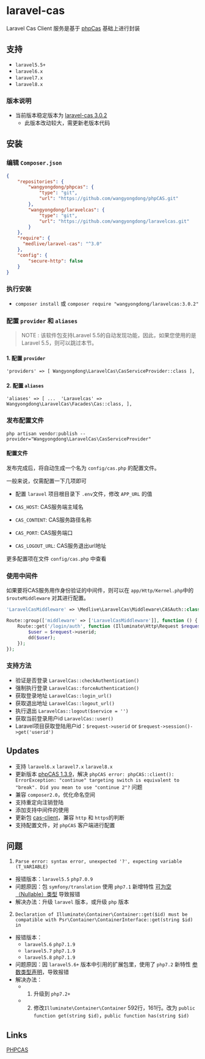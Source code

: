 # laravel-cas

Laravel Cas Client 服务是基于 [phpCas](https://github.com/apereo/phpCAS) 基础上进行封装

## 支持

- `laravel5.5+`
- `laravel6.x`
- `laravel7.x`
- `laravel8.x`

### 版本说明

- 当前版本稳定版本为 [laravel-cas 3.0.2](https://github.com/wangyongdong/laravelcas)
    - 此版本改动较大，需更新老版本代码

## 安装

### 编辑 `Composer.json`

```json
{
    "repositories": {
        "wangyongdong/phpcas": {
            "type": "git",
            "url": "https://github.com/wangyongdong/phpCAS.git"
        },
        "wangyongdong/laravelcas": {
            "type": "git",
            "url": "https://github.com/wangyongdong/laravelcas.git"
        }
    },
    "require": {
      "medlive/laravel-cas": "^3.0"
    },
    "config": {
        "secure-http": false
    } 
}
```

### 执行安装

 - `composer install` 或 `composer require "wangyongdong/laravelcas:3.0.2"`

### 配置 `provider` 和 `aliases`

> NOTE : 该软件包支持Laravel 5.5的自动发现功能，因此，如果您使用的是Laravel 5.5，则可以跳过本节。

#### 1. 配置 `provider `

`
'providers' => [
     Wangyongdong\LaravelCas\CasServiceProvider::class
 ],
`

#### 2. 配置 `aliases`

`
'aliases' => [
    ... 
    'Laravelcas' => Wangyongdong\LaravelCas\Facades\Cas::class,
],
`

### 发布配置文件

`php artisan vendor:publish --provider="Wangyongdong\LaravelCas\CasServiceProvider"`

#### 配置文件

发布完成后，将自动生成一个名为 `config/cas.php` 的配置文件。

一般来说，仅需配置一下几项即可

- 配置 `laravel` 项目根目录下 `.env`文件，修改 `APP_URL` 的值

- `CAS_HOST`: CAS服务端主域名
- `CAS_CONTENT`: CAS服务路径名称
- `CAS_PORT`: CAS服务端口
- `CAS_LOGOUT_URL`: CAS服务退出url地址

更多配置项在文件 `config/cas.php` 中查看  

### 使用中间件

如果要将CAS服务用作身份验证的中间件，则可以在 `app/Http/Kernel.php`中的 `$routeMiddleware` 对其进行配置。

```php
'LaravelCasMiddleware' => \Medlive\LaravelCas\Middleware\CASAuth::class,
```

```php
Route::group(['middleware' => ['LaravelCasMiddleware']], function () {
    Route::get('/login/auth', function (Illuminate\Http\Request $request) {
        $user = $request->userid;
        dd($user);
    });
});
```

### 支持方法

- 验证是否登录 `LaravelCas::checkAuthentication()`
- 强制执行登录 `LaravelCas::forceAuthentication()`
- 获取登录地址 `LaravelCas::login_url()`
- 获取退出地址 `LaravelCas::logout_url()`
- 执行退出 `LaravelCas::logout($service = '')`
- 获取当前登录用户id `LaravelCas::user()`
- Laravel项目获取登陆用户id：`$request->userid` or `$request->session()->get('userid')`

## Updates

- 支持 `laravel6.x` `laravel7.x` `laravel8.x`
- 更新版本 [phpCAS 1.3.9](https://apereo.github.io/phpCAS/)，解决 `phpCAS error: phpCAS::client(): ErrorException: "continue" targeting switch is equivalent to "break". Did you mean to use "continue 2"?` 问题
- 兼容 `composer2.0`，优化命名空间
- 支持重定向注销登陆
- 添加支持中间件的使用
- 更新包 [cas-client](http://git.kydev.net/medlive/pkg/cas-client)，兼容 `http` 和 `https`的判断
- 支持配置文件，对 `phpCAS` 客户端进行配置

## 问题

1. `Parse error: syntax error, unexpected '?', expecting variable (T_VARIABLE)`
 - 报错版本：`laravel5.5` `php7.0.9`
 - 问题原因：包 `symfony/translation` 使用 `php7.1` 新增特性 [可为空（Nullable）类型](https://www.php.net/manual/zh/migration71.new-features.php) 导致报错
 - 解决办法：升级 `laravel` 版本，或升级 `php` 版本

2. `Declaration of Illuminate\Container\Container::get($id) must be compatible with Psr\Container\ContainerInterface::get(string $id) in`
 - 报错版本：
    - `laravel5.6` `php7.1.9`
    - `laravel5.7` `php7.1.9`
    - `laravel5.8` `php7.1.9`
 - 问题原因：因 `laravel5.6+` 版本中引用的扩展包里，使用了 `php7.2` 新特性 [参数类型声明]()，导致报错   
 - 解决办法：
    - 1. 升级到 `php7.2+`
    - 2. 修改`Illuminate\Container\Container` 592行，161行。改为 `public function get(string $id)`，`public function has(string $id)`

## Links

[PHPCAS](https://github.com/apereo/phpCAS)
